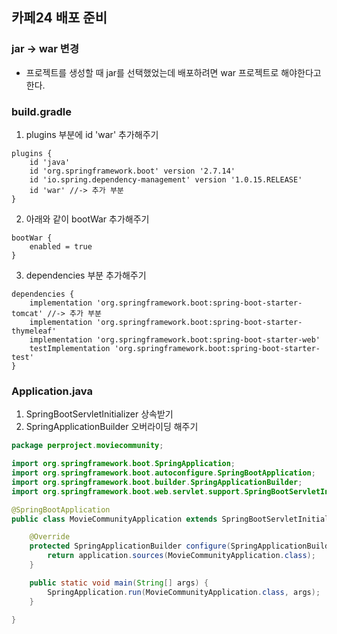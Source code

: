 ## 카페24 배포 준비

### jar -> war 변경
* 프로젝트를 생성할 때 jar를 선택했었는데 배포하려면 war 프로젝트로 해야한다고 한다.

### build.gradle
1. plugins 부분에 id 'war' 추가해주기

```
plugins {
	id 'java'
	id 'org.springframework.boot' version '2.7.14'
	id 'io.spring.dependency-management' version '1.0.15.RELEASE'
	id 'war' //-> 추가 부분
}
```

2. 아래와 같이 bootWar 추가해주기

```
bootWar {
	enabled = true
}
```

3. dependencies 부분 추가해주기

```
dependencies {
	implementation 'org.springframework.boot:spring-boot-starter-tomcat' //-> 추가 부분
	implementation 'org.springframework.boot:spring-boot-starter-thymeleaf'
	implementation 'org.springframework.boot:spring-boot-starter-web'
	testImplementation 'org.springframework.boot:spring-boot-starter-test'
}
```
 
### Application.java

1. SpringBootServletInitializer 상속받기
2. SpringApplicationBuilder 오버라이딩 해주기

```java
package perproject.moviecommunity;

import org.springframework.boot.SpringApplication;
import org.springframework.boot.autoconfigure.SpringBootApplication;
import org.springframework.boot.builder.SpringApplicationBuilder;
import org.springframework.boot.web.servlet.support.SpringBootServletInitializer;

@SpringBootApplication
public class MovieCommunityApplication extends SpringBootServletInitializer {

	@Override
	protected SpringApplicationBuilder configure(SpringApplicationBuilder application) {
		return application.sources(MovieCommunityApplication.class);
	}

	public static void main(String[] args) {
		SpringApplication.run(MovieCommunityApplication.class, args);
	}

}
```


